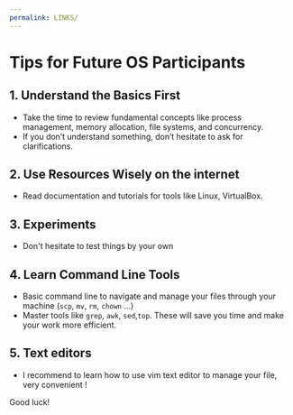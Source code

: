 ```yaml
---
permalink: LINKS/
---
```


# Tips for Future OS Participants


## 1. **Understand the Basics First**
   - Take the time to review fundamental concepts like process management, memory allocation, file systems, and concurrency.
   - If you don’t understand something, don’t hesitate to ask for clarifications.

## 2. **Use Resources Wisely on the internet**
   - Read documentation and tutorials for tools like Linux, VirtualBox.

## 3. **Experiments**
   - Don't hesitate to test things by your own

## 4. **Learn Command Line Tools**
   - Basic command line to navigate and manage your files through your machine (`scp`, `mv`, `rm`, `chown` ...)
   - Master tools like `grep`, `awk`, `sed`,`top`. These will save you time and make your work more efficient.

## 5. Text editors
   - I recommend to learn how to use vim text editor to manage your file, very convenient !

Good luck!

<br>
<br>
